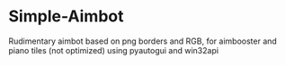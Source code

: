 # Simple-Aimbot
Rudimentary aimbot based on png borders and RGB, for aimbooster and piano tiles (not optimized) using pyautogui and win32api
